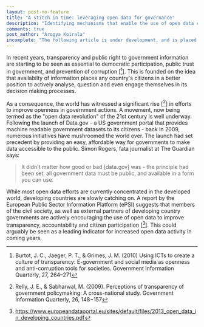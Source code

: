 ```yaml
---
layout: post-no-feature
title: "A stitch in time: leveraging open data for governance"
description: "Identifying mechanisms that enable the use of open data could be key to achieving government accountability and transparency." 
comments: true
post_author: "Arogya Koirala"
incomplete: "The following article is under development, and is placed in this website for testing purposes only"
---
```


In recent years, transparency and public right to government information are starting to be seen as essential to democratic participation, public trust in government, and prevention of corruption [[^1]]. This is founded on the idea that availabilty of information places any country's citizens in a better position to actively analyse, question and even engage themselves in its decision making processes. 

As a consequence, the world has witnessed a significant rise [[^2]] in efforts to improve openness in government actions. A movement, now being termed as the "open data revolution" of the 21st century is well underway. Following the launch of Data.gov - a US government portal that provides machine readable government datasets to its citizens - back in 2009, numerous initiatives have mushroomed the world over. The launch had set precedent by providing an easy, affordable way for governments to make data accessible to the public. Simon Rogers, fata journalist at The Guardian says:

<blockquote class="quote-custom">
<p>
  It didn't matter how good or bad [data.gov] was - the principle had been set: all government data must be public, and available in a form you can use.  
</p>	
</blockquote>

While most open data efforts are currently concentrated in the developed world, developing countries are slowly catching on. A report by the European Public Sector Information Platform (ePSI) suggests that members of the civil society, as well as external partners of developing country governments are actively encouraging the use of open data to improve transparency, accountability and citizen participation [[^4]]. This could arguably be seen as a leading indicator for increased open data activity in coming years.


[^1]: Burtot, J. C., Jaeger, P. T., & Grimes, J. M. (2010) Using ICTs to create a culture of transparency: E-government and social media as openness and anti-corruption tools for societies. Government Information Quarterly, 27, 264–271

[^2]: Relly, J. E., & Sabharwal, M. (2009). Perceptions of transparency of government policymaking: A cross-national study. Government Information Quarterly, 26, 148−157

[^3]: https://www.theguardian.com/news/datablog/2012/sep/20/open-data-journalism

[^4]: https://www.europeandataportal.eu/sites/default/files/2013_open_data_in_developing_countries.pdf
